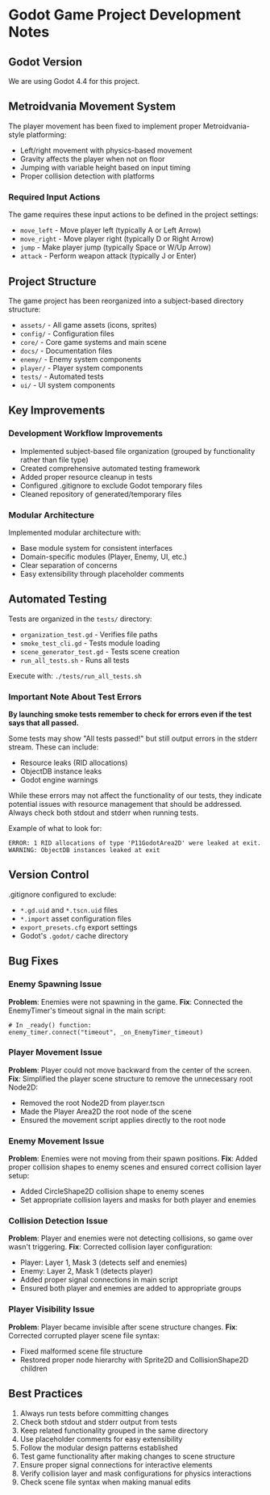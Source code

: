 # Godot Game Project Development Notes

## Godot Version

We are using Godot 4.4 for this project.

## Metroidvania Movement System

The player movement has been fixed to implement proper Metroidvania-style platforming:
- Left/right movement with physics-based movement
- Gravity affects the player when not on floor
- Jumping with variable height based on input timing
- Proper collision detection with platforms

### Required Input Actions

The game requires these input actions to be defined in the project settings:
- `move_left` - Move player left (typically A or Left Arrow)
- `move_right` - Move player right (typically D or Right Arrow)
- `jump` - Make player jump (typically Space or W/Up Arrow)
- `attack` - Perform weapon attack (typically J or Enter)

## Project Structure

The game project has been reorganized into a subject-based directory structure:

- `assets/` - All game assets (icons, sprites)
- `config/` - Configuration files 
- `core/` - Core game systems and main scene
- `docs/` - Documentation files
- `enemy/` - Enemy system components
- `player/` - Player system components
- `tests/` - Automated tests
- `ui/` - UI system components

## Key Improvements

### Development Workflow Improvements

- Implemented subject-based file organization (grouped by functionality rather than file type)
- Created comprehensive automated testing framework
- Added proper resource cleanup in tests
- Configured .gitignore to exclude Godot temporary files
- Cleaned repository of generated/temporary files

### Modular Architecture

Implemented modular architecture with:
- Base module system for consistent interfaces
- Domain-specific modules (Player, Enemy, UI, etc.)
- Clear separation of concerns
- Easy extensibility through placeholder comments

## Automated Testing

Tests are organized in the `tests/` directory:

- `organization_test.gd` - Verifies file paths
- `smoke_test_cli.gd` - Tests module loading
- `scene_generator_test.gd` - Tests scene creation
- `run_all_tests.sh` - Runs all tests

Execute with: `./tests/run_all_tests.sh`

### Important Note About Test Errors

**By launching smoke tests remember to check for errors even if the test says that all passed.**

Some tests may show "All tests passed!" but still output errors in the stderr stream. These can include:
- Resource leaks (RID allocations)
- ObjectDB instance leaks
- Godot engine warnings

While these errors may not affect the functionality of our tests, they indicate potential issues with resource management that should be addressed. Always check both stdout and stderr when running tests.

Example of what to look for:
```
ERROR: 1 RID allocations of type 'P11GodotArea2D' were leaked at exit.
WARNING: ObjectDB instances leaked at exit
```

## Version Control

.gitignore configured to exclude:
- `*.gd.uid` and `*.tscn.uid` files
- `*.import` asset configuration files
- `export_presets.cfg` export settings
- Godot's `.godot/` cache directory

## Bug Fixes

### Enemy Spawning Issue
**Problem**: Enemies were not spawning in the game.
**Fix**: Connected the EnemyTimer's timeout signal in the main script:
```gdscript
# In _ready() function:
enemy_timer.connect("timeout", _on_EnemyTimer_timeout)
```

### Player Movement Issue
**Problem**: Player could not move backward from the center of the screen.
**Fix**: Simplified the player scene structure to remove the unnecessary root Node2D:
- Removed the root Node2D from player.tscn
- Made the Player Area2D the root node of the scene
- Ensured the movement script applies directly to the root node

### Enemy Movement Issue
**Problem**: Enemies were not moving from their spawn positions.
**Fix**: Added proper collision shapes to enemy scenes and ensured correct collision layer setup:
- Added CircleShape2D collision shape to enemy scenes
- Set appropriate collision layers and masks for both player and enemies

### Collision Detection Issue
**Problem**: Player and enemies were not detecting collisions, so game over wasn't triggering.
**Fix**: Corrected collision layer configuration:
- Player: Layer 1, Mask 3 (detects self and enemies)
- Enemy: Layer 2, Mask 1 (detects player)
- Added proper signal connections in main script
- Ensured both player and enemies are added to appropriate groups

### Player Visibility Issue
**Problem**: Player became invisible after scene structure changes.
**Fix**: Corrected corrupted player scene file syntax:
- Fixed malformed scene file structure
- Restored proper node hierarchy with Sprite2D and CollisionShape2D children

## Best Practices

1. Always run tests before committing changes
2. Check both stdout and stderr output from tests
3. Keep related functionality grouped in the same directory
4. Use placeholder comments for easy extensibility
5. Follow the modular design patterns established
6. Test game functionality after making changes to scene structure
7. Ensure proper signal connections for interactive elements
8. Verify collision layer and mask configurations for physics interactions
9. Check scene file syntax when making manual edits